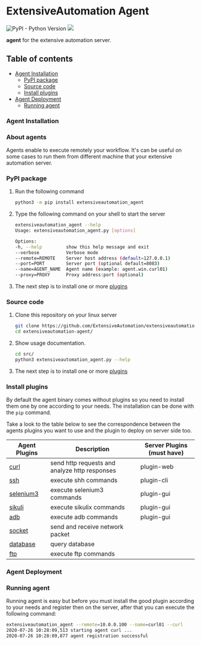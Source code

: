 # ExtensiveAutomation Agent

![PyPI - Python Version](https://img.shields.io/pypi/pyversions/extensiveautomation-agent)
![](https://github.com/ExtensiveAutomation/extensiveautomation-agent/workflows/Python%20Package/badge.svg)

**agent** for the extensive automation server. 

## Table of contents
* [Agent Installation](#agent-installation)
	* [PyPI package](#pypi-package)
	* [Source code](#source-code)
	* [Install plugins](#install-plugins)
* [Agent Deployment](#agent-deployment)   
    * [Running agent](#running-agent)

### Agent Installation

### About agents

Agents enable  to execute remotely your workflow. It's can be useful on some cases
to run them from different machine that your extensive automation server.

### PyPI package

1. Run the following command

    ```bash
    python3 -m pip install extensiveautomation_agent
    ```
    
2. Type the following command on your shell to start the server

    ```bash
    extensiveautomation_agent --help
    Usage: extensiveautomation_agent.py [options]

    Options:
    -h, --help         show this help message and exit
    --verbose          Verbose mode
    --remote=REMOTE    Server host address (default=127.0.0.1)
    --port=PORT        Server port (optional default=8083)
    --name=AGENT_NAME  Agent name (example: agent.win.curl01)
    --proxy=PROXY      Proxy address:port (optional)
    ```
    
3. The next step is to install one or more [plugins](#install-plugins)

### Source code
 
1. Clone this repository on your linux server

    ```bash
    git clone https://github.com/ExtensiveAutomation/extensiveautomation-agent.git
    cd extensiveautomation-agent/
    ```

2. Show usage documentation.

    ```bash
    cd src/
    python3 extensiveautomation_agent.py --help
    ```
    
3. The next step is to install one or more [plugins](#install-plugins)


### Install plugins

By default the agent binary comes without plugins so you need 
to install them one by one according to your needs. 
The installation can be done with the `pip` command. 

Take a look to the table below to see the correspondence
between the agents plugins you want to use and the plugin to deploy on server side too.

| Agent Plugins | Description | Server Plugins (must have) |
| ------------- | ------------- | ------------- |
| [curl](https://github.com/ExtensiveAutomation/extensiveautomation-agent-plugin-curl) | send http requests and analyze http responses | plugin-web |
| [ssh](https://github.com/ExtensiveAutomation/extensiveautomation-agent-plugin-ssh) | execute shh commands | plugin-cli |
| [selenium3](https://github.com/ExtensiveAutomation/extensiveautomation-agent-plugin-selenium3) | execute selenium3 commands | plugin-gui |
| [sikuli](https://github.com/ExtensiveAutomation/extensiveautomation-agent-plugin-sikulix) | execute sikulix commands | plugin-gui |
| [adb](https://github.com/ExtensiveAutomation/extensiveautomation-agent-plugin-adb) | execute adb commands | plugin-gui |
| [socket](https://github.com/ExtensiveAutomation/extensiveautomation-agent-plugin-socket) | send and receive network packet |  |
| [database](https://github.com/ExtensiveAutomation/extensiveautomation-agent-plugin-database) | query database | |
| [ftp](https://github.com/ExtensiveAutomation/extensiveautomation-agent-plugin-ftp) | execute ftp commands |  |


### Agent Deployment

### Running agent

Running agent is easy but before you must install the good plugin according to your needs and 
register then on the server, after that you can execute the following command:

```bash
extensiveautomation_agent --remote=10.0.0.100 --name=curl01 --curl
2020-07-26 10:28:09,513 starting agent curl ...
2020-07-26 10:28:09,877 agent registration successful
```
